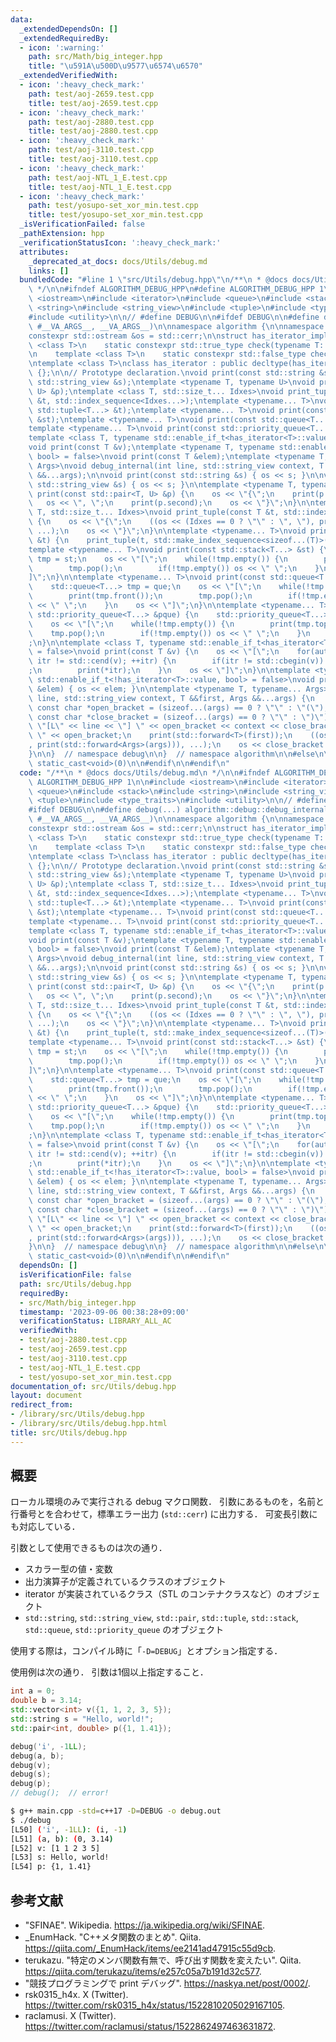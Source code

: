 ```yaml
---
data:
  _extendedDependsOn: []
  _extendedRequiredBy:
  - icon: ':warning:'
    path: src/Math/big_integer.hpp
    title: "\u591A\u500D\u9577\u6574\u6570"
  _extendedVerifiedWith:
  - icon: ':heavy_check_mark:'
    path: test/aoj-2659.test.cpp
    title: test/aoj-2659.test.cpp
  - icon: ':heavy_check_mark:'
    path: test/aoj-2880.test.cpp
    title: test/aoj-2880.test.cpp
  - icon: ':heavy_check_mark:'
    path: test/aoj-3110.test.cpp
    title: test/aoj-3110.test.cpp
  - icon: ':heavy_check_mark:'
    path: test/aoj-NTL_1_E.test.cpp
    title: test/aoj-NTL_1_E.test.cpp
  - icon: ':heavy_check_mark:'
    path: test/yosupo-set_xor_min.test.cpp
    title: test/yosupo-set_xor_min.test.cpp
  _isVerificationFailed: false
  _pathExtension: hpp
  _verificationStatusIcon: ':heavy_check_mark:'
  attributes:
    _deprecated_at_docs: docs/Utils/debug.md
    links: []
  bundledCode: "#line 1 \"src/Utils/debug.hpp\"\n/**\n * @docs docs/Utils/debug.md\n\
    \ */\n\n#ifndef ALGORITHM_DEBUG_HPP\n#define ALGORITHM_DEBUG_HPP 1\n\n#include\
    \ <iostream>\n#include <iterator>\n#include <queue>\n#include <stack>\n#include\
    \ <string>\n#include <string_view>\n#include <tuple>\n#include <type_traits>\n\
    #include <utility>\n\n// #define DEBUG\n\n#ifdef DEBUG\n\n#define debug(...) algorithm::debug::debug_internal(__LINE__,\
    \ #__VA_ARGS__, __VA_ARGS__)\n\nnamespace algorithm {\n\nnamespace debug {\n\n\
    constexpr std::ostream &os = std::cerr;\n\nstruct has_iterator_impl {\n    template\
    \ <class T>\n    static constexpr std::true_type check(typename T::iterator *);\n\
    \n    template <class T>\n    static constexpr std::false_type check(...);\n};\n\
    \ntemplate <class T>\nclass has_iterator : public decltype(has_iterator_impl::check<T>(nullptr))\
    \ {};\n\n// Prototype declaration.\nvoid print(const std::string &s);\nvoid print(const\
    \ std::string_view &s);\ntemplate <typename T, typename U>\nvoid print(const std::pair<T,\
    \ U> &p);\ntemplate <class T, std::size_t... Idxes>\nvoid print_tuple(const T\
    \ &t, std::index_sequence<Idxes...>);\ntemplate <typename... T>\nvoid print(const\
    \ std::tuple<T...> &t);\ntemplate <typename... T>\nvoid print(const std::stack<T...>\
    \ &st);\ntemplate <typename... T>\nvoid print(const std::queue<T...> &que);\n\
    template <typename... T>\nvoid print(const std::priority_queue<T...> &pque);\n\
    template <class T, typename std::enable_if_t<has_iterator<T>::value, bool> = false>\n\
    void print(const T &v);\ntemplate <typename T, typename std::enable_if_t<!has_iterator<T>::value,\
    \ bool> = false>\nvoid print(const T &elem);\ntemplate <typename T, typename...\
    \ Args>\nvoid debug_internal(int line, std::string_view context, T &&first, Args\
    \ &&...args);\n\nvoid print(const std::string &s) { os << s; }\n\nvoid print(const\
    \ std::string_view &s) { os << s; }\n\ntemplate <typename T, typename U>\nvoid\
    \ print(const std::pair<T, U> &p) {\n    os << \"{\";\n    print(p.first);\n \
    \   os << \", \";\n    print(p.second);\n    os << \"}\";\n}\n\ntemplate <class\
    \ T, std::size_t... Idxes>\nvoid print_tuple(const T &t, std::index_sequence<Idxes...>)\
    \ {\n    os << \"{\";\n    ((os << (Idxes == 0 ? \"\" : \", \"), print(std::get<Idxes>(t))),\
    \ ...);\n    os << \"}\";\n}\n\ntemplate <typename... T>\nvoid print(const std::tuple<T...>\
    \ &t) {\n    print_tuple(t, std::make_index_sequence<sizeof...(T)>());\n}\n\n\
    template <typename... T>\nvoid print(const std::stack<T...> &st) {\n    std::stack<T...>\
    \ tmp = st;\n    os << \"[\";\n    while(!tmp.empty()) {\n        print(tmp.top());\n\
    \        tmp.pop();\n        if(!tmp.empty()) os << \" \";\n    }\n    os << \"\
    ]\";\n}\n\ntemplate <typename... T>\nvoid print(const std::queue<T...> &que) {\n\
    \    std::queue<T...> tmp = que;\n    os << \"[\";\n    while(!tmp.empty()) {\n\
    \        print(tmp.front());\n        tmp.pop();\n        if(!tmp.empty()) os\
    \ << \" \";\n    }\n    os << \"]\";\n}\n\ntemplate <typename... T>\nvoid print(const\
    \ std::priority_queue<T...> &pque) {\n    std::priority_queue<T...> tmp = pque;\n\
    \    os << \"[\";\n    while(!tmp.empty()) {\n        print(tmp.top());\n    \
    \    tmp.pop();\n        if(!tmp.empty()) os << \" \";\n    }\n    os << \"]\"\
    ;\n}\n\ntemplate <class T, typename std::enable_if_t<has_iterator<T>::value, bool>\
    \ = false>\nvoid print(const T &v) {\n    os << \"[\";\n    for(auto itr = std::cbegin(v);\
    \ itr != std::cend(v); ++itr) {\n        if(itr != std::cbegin(v)) os << \" \"\
    ;\n        print(*itr);\n    }\n    os << \"]\";\n}\n\ntemplate <typename T, typename\
    \ std::enable_if_t<!has_iterator<T>::value, bool> = false>\nvoid print(const T\
    \ &elem) { os << elem; }\n\ntemplate <typename T, typename... Args>\nvoid debug_internal(int\
    \ line, std::string_view context, T &&first, Args &&...args) {\n    constexpr\
    \ const char *open_bracket = (sizeof...(args) == 0 ? \"\" : \"(\");\n    constexpr\
    \ const char *close_bracket = (sizeof...(args) == 0 ? \"\" : \")\");\n    os <<\
    \ \"[L\" << line << \"] \" << open_bracket << context << close_bracket << \":\
    \ \" << open_bracket;\n    print(std::forward<T>(first));\n    ((os << \", \"\
    , print(std::forward<Args>(args))), ...);\n    os << close_bracket << std::endl;\n\
    }\n\n}  // namespace debug\n\n}  // namespace algorithm\n\n#else\n\n#define debug(...)\
    \ static_cast<void>(0)\n\n#endif\n\n#endif\n"
  code: "/**\n * @docs docs/Utils/debug.md\n */\n\n#ifndef ALGORITHM_DEBUG_HPP\n#define\
    \ ALGORITHM_DEBUG_HPP 1\n\n#include <iostream>\n#include <iterator>\n#include\
    \ <queue>\n#include <stack>\n#include <string>\n#include <string_view>\n#include\
    \ <tuple>\n#include <type_traits>\n#include <utility>\n\n// #define DEBUG\n\n\
    #ifdef DEBUG\n\n#define debug(...) algorithm::debug::debug_internal(__LINE__,\
    \ #__VA_ARGS__, __VA_ARGS__)\n\nnamespace algorithm {\n\nnamespace debug {\n\n\
    constexpr std::ostream &os = std::cerr;\n\nstruct has_iterator_impl {\n    template\
    \ <class T>\n    static constexpr std::true_type check(typename T::iterator *);\n\
    \n    template <class T>\n    static constexpr std::false_type check(...);\n};\n\
    \ntemplate <class T>\nclass has_iterator : public decltype(has_iterator_impl::check<T>(nullptr))\
    \ {};\n\n// Prototype declaration.\nvoid print(const std::string &s);\nvoid print(const\
    \ std::string_view &s);\ntemplate <typename T, typename U>\nvoid print(const std::pair<T,\
    \ U> &p);\ntemplate <class T, std::size_t... Idxes>\nvoid print_tuple(const T\
    \ &t, std::index_sequence<Idxes...>);\ntemplate <typename... T>\nvoid print(const\
    \ std::tuple<T...> &t);\ntemplate <typename... T>\nvoid print(const std::stack<T...>\
    \ &st);\ntemplate <typename... T>\nvoid print(const std::queue<T...> &que);\n\
    template <typename... T>\nvoid print(const std::priority_queue<T...> &pque);\n\
    template <class T, typename std::enable_if_t<has_iterator<T>::value, bool> = false>\n\
    void print(const T &v);\ntemplate <typename T, typename std::enable_if_t<!has_iterator<T>::value,\
    \ bool> = false>\nvoid print(const T &elem);\ntemplate <typename T, typename...\
    \ Args>\nvoid debug_internal(int line, std::string_view context, T &&first, Args\
    \ &&...args);\n\nvoid print(const std::string &s) { os << s; }\n\nvoid print(const\
    \ std::string_view &s) { os << s; }\n\ntemplate <typename T, typename U>\nvoid\
    \ print(const std::pair<T, U> &p) {\n    os << \"{\";\n    print(p.first);\n \
    \   os << \", \";\n    print(p.second);\n    os << \"}\";\n}\n\ntemplate <class\
    \ T, std::size_t... Idxes>\nvoid print_tuple(const T &t, std::index_sequence<Idxes...>)\
    \ {\n    os << \"{\";\n    ((os << (Idxes == 0 ? \"\" : \", \"), print(std::get<Idxes>(t))),\
    \ ...);\n    os << \"}\";\n}\n\ntemplate <typename... T>\nvoid print(const std::tuple<T...>\
    \ &t) {\n    print_tuple(t, std::make_index_sequence<sizeof...(T)>());\n}\n\n\
    template <typename... T>\nvoid print(const std::stack<T...> &st) {\n    std::stack<T...>\
    \ tmp = st;\n    os << \"[\";\n    while(!tmp.empty()) {\n        print(tmp.top());\n\
    \        tmp.pop();\n        if(!tmp.empty()) os << \" \";\n    }\n    os << \"\
    ]\";\n}\n\ntemplate <typename... T>\nvoid print(const std::queue<T...> &que) {\n\
    \    std::queue<T...> tmp = que;\n    os << \"[\";\n    while(!tmp.empty()) {\n\
    \        print(tmp.front());\n        tmp.pop();\n        if(!tmp.empty()) os\
    \ << \" \";\n    }\n    os << \"]\";\n}\n\ntemplate <typename... T>\nvoid print(const\
    \ std::priority_queue<T...> &pque) {\n    std::priority_queue<T...> tmp = pque;\n\
    \    os << \"[\";\n    while(!tmp.empty()) {\n        print(tmp.top());\n    \
    \    tmp.pop();\n        if(!tmp.empty()) os << \" \";\n    }\n    os << \"]\"\
    ;\n}\n\ntemplate <class T, typename std::enable_if_t<has_iterator<T>::value, bool>\
    \ = false>\nvoid print(const T &v) {\n    os << \"[\";\n    for(auto itr = std::cbegin(v);\
    \ itr != std::cend(v); ++itr) {\n        if(itr != std::cbegin(v)) os << \" \"\
    ;\n        print(*itr);\n    }\n    os << \"]\";\n}\n\ntemplate <typename T, typename\
    \ std::enable_if_t<!has_iterator<T>::value, bool> = false>\nvoid print(const T\
    \ &elem) { os << elem; }\n\ntemplate <typename T, typename... Args>\nvoid debug_internal(int\
    \ line, std::string_view context, T &&first, Args &&...args) {\n    constexpr\
    \ const char *open_bracket = (sizeof...(args) == 0 ? \"\" : \"(\");\n    constexpr\
    \ const char *close_bracket = (sizeof...(args) == 0 ? \"\" : \")\");\n    os <<\
    \ \"[L\" << line << \"] \" << open_bracket << context << close_bracket << \":\
    \ \" << open_bracket;\n    print(std::forward<T>(first));\n    ((os << \", \"\
    , print(std::forward<Args>(args))), ...);\n    os << close_bracket << std::endl;\n\
    }\n\n}  // namespace debug\n\n}  // namespace algorithm\n\n#else\n\n#define debug(...)\
    \ static_cast<void>(0)\n\n#endif\n\n#endif\n"
  dependsOn: []
  isVerificationFile: false
  path: src/Utils/debug.hpp
  requiredBy:
  - src/Math/big_integer.hpp
  timestamp: '2023-09-06 00:38:28+09:00'
  verificationStatus: LIBRARY_ALL_AC
  verifiedWith:
  - test/aoj-2880.test.cpp
  - test/aoj-2659.test.cpp
  - test/aoj-3110.test.cpp
  - test/aoj-NTL_1_E.test.cpp
  - test/yosupo-set_xor_min.test.cpp
documentation_of: src/Utils/debug.hpp
layout: document
redirect_from:
- /library/src/Utils/debug.hpp
- /library/src/Utils/debug.hpp.html
title: src/Utils/debug.hpp
---
```

## 概要

ローカル環境のみで実行される debug マクロ関数．
引数にあるものを，名前と行番号とを合わせて，標準エラー出力 (`std::cerr`) に出力する．
可変長引数にも対応している．

引数として使用できるものは次の通り．

- スカラー型の値・変数
- 出力演算子が定義されているクラスのオブジェクト
- iterator が実装されているクラス（STL のコンテナクラスなど）のオブジェクト
- `std::string`, `std::string_view`, `std::pair`, `std::tuple`, `std::stack`, `std::queue`, `std::priority_queue` のオブジェクト

使用する際は，コンパイル時に「`-D=DEBUG`」とオプション指定する．

使用例は次の通り．
引数は1個以上指定すること．

```main.cpp
int a = 0;
double b = 3.14;
std::vector<int> v({1, 1, 2, 3, 5});
std::string s = "Hello, world!";
std::pair<int, double> p({1, 1.41});

debug('i', -1LL);
debug(a, b);
debug(v);
debug(s);
debug(p);
// debug();  // error!
`````

```bash
$ g++ main.cpp -std=c++17 -D=DEBUG -o debug.out
$ ./debug
[L50] ('i', -1LL): (i, -1)
[L51] (a, b): (0, 3.14)
[L52] v: [1 1 2 3 5]
[L53] s: Hello, world!
[L54] p: {1, 1.41}
``````


## 参考文献

- "SFINAE". Wikipedia. <https://ja.wikipedia.org/wiki/SFINAE>.
- _EnumHack. "C++メタ関数のまとめ". Qiita. <https://qiita.com/_EnumHack/items/ee2141ad47915c55d9cb>.
- terukazu. "特定のメンバ関数有無で、呼び出す関数を変えたい". Qiita. <https://qiita.com/terukazu/items/e257c05a7b191d32c577>.
- "競技プログラミングで print デバッグ". <https://naskya.net/post/0002/>.
- rsk0315_h4x. X (Twitter). <https://twitter.com/rsk0315_h4x/status/1522810205029167105>.
- raclamusi. X (Twitter). <https://twitter.com/raclamusi/status/1522862497463631872>.
